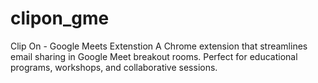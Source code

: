 # clipon_gme
Clip On - Google Meets Extenstion A Chrome extension that streamlines email sharing in Google Meet breakout rooms. Perfect for educational programs, workshops, and collaborative sessions.
